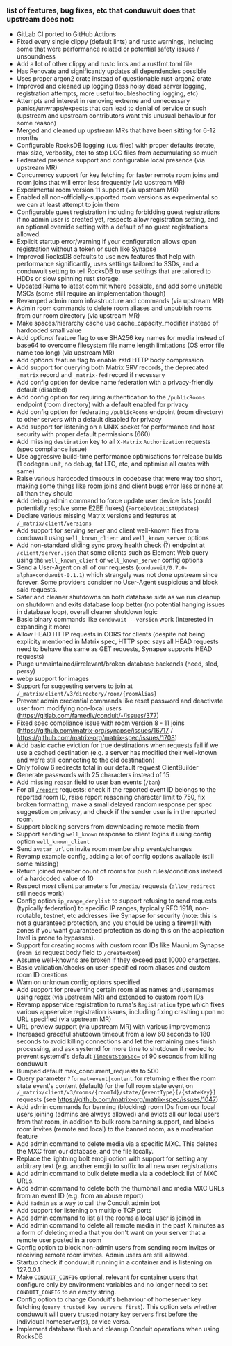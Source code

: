 ### list of features, bug fixes, etc that conduwuit does that upstream does not:

- GitLab CI ported to GitHub Actions
- Fixed every single clippy (default lints) and rustc warnings, including some that were performance related or potential safety issues / unsoundness
- Add a **lot** of other clippy and rustc lints and a rustfmt.toml file
- Has Renovate and significantly updates all dependencies possible
- Uses proper argon2 crate instead of questionable rust-argon2 crate
- Improved and cleaned up logging (less noisy dead server logging, registration attempts, more useful troubleshooting logging, etc)
- Attempts and interest in removing extreme and unnecessary panics/unwraps/expects that can lead to denial of service or such (upstream and upstream contributors want this unusual behaviour for some reason)
- Merged and cleaned up upstream MRs that have been sitting for 6-12 months
- Configurable RocksDB logging (`LOG` files) with proper defaults (rotate, max size, verbosity, etc) to stop LOG files from accumulating so much
- Federated presence support and configurable local presence (via upstream MR)
- Concurrency support for key fetching for faster remote room joins and room joins that will error less frequently (via upstream MR)
- Experimental room version 11 support (via upstream MR)
- Enabled all non-officially-supported room versions as experimental so we can at least attempt to join them
- Configurable guest registration including forbidding guest registrations if no admin user is created yet, respects allow registration setting, and an optional override setting with a default of no guest registrations allowed.
- Explicit startup error/warning if your configuration allows open registration without a token or such like Synapse
- Improved RocksDB defaults to use new features that help with performance significantly, uses settings tailored to SSDs, and a conduwuit setting to tell RocksDB to use settings that are tailored to HDDs or slow spinning rust storage.
- Updated Ruma to latest commit where possible, and add some unstable MSCs (some still require an implementation though)
- Revamped admin room infrastructure and commands (via upstream MR)
- Admin room commands to delete room aliases and unpublish rooms from our room directory (via upstream MR)
- Make spaces/hierarchy cache use cache_capacity_modifier instead of hardcoded small value
- Add *optional* feature flag to use SHA256 key names for media instead of base64 to overcome filesystem file name length limitations (OS error file name too long) (via upstream MR) 
- Add *optional* feature flag to enable zstd HTTP body compression
- Add support for querying both Matrix SRV records, the deprecated `_matrix` record and `_matrix-fed` record if necessary
- Add config option for device name federation with a privacy-friendly default (disabled)
- Add config option for requiring authentication to the `/publicRooms` endpoint (room directory) with a default enabled for privacy
- Add config option for federating `/publicRooms` endpoint (room directory) to other servers with a default disabled for privacy
- Add support for listening on a UNIX socket for performance and host security with proper default permissions (660)
- Add missing `destination` key to all `X-Matrix` `Authorization` requests (spec compliance issue)
- Use aggressive build-time performance optimisations for release builds (1 codegen unit, no debug, fat LTO, etc, and optimise all crates with same)
- Raise various hardcoded timeouts in codebase that were way too short, making some things like room joins and client bugs error less or none at all than they should
- Add debug admin command to force update user device lists (could potentially resolve some E2EE flukes) (`ForceDeviceListUpdates`)
- Declare various missing Matrix versions and features at `/_matrix/client/versions`
- Add support for serving server and client well-known files from conduwuit using `well_known_client` and `well_known_server` options
- Add non-standard sliding sync proxy health check (?) endpoint at `/client/server.json` that some clients such as Element Web query using the `well_known_client` or `well_known_server` config options
- Send a User-Agent on all of our requests (`conduwuit/0.7.0-alpha+conduwuit-0.1.1`) which strangely was not done upstream since forever. Some providers consider no User-Agent suspicious and block said requests.
- Safer and cleaner shutdowns on both database side as we run cleanup on shutdown and exits database loop better (no potential hanging issues in database loop), overall cleaner shutdown logic
- Basic binary commands like `conduwuit --version` work (interested in expanding it more)
- Allow HEAD HTTP requests in CORS for clients (despite not being explicity mentioned in Matrix spec, HTTP spec says all HEAD requests need to behave the same as GET requests, Synapse supports HEAD requests)
- Purge unmaintained/irrelevant/broken database backends (heed, sled, persy)
- webp support for images
- Support for suggesting servers to join at `/_matrix/client/v3/directory/room/{roomAlias}`
- Prevent admin credential commands like reset password and deactivate user from modifying non-local users (https://gitlab.com/famedly/conduit/-/issues/377)
- Fixed spec compliance issue with room version 8 - 11 joins (https://github.com/matrix-org/synapse/issues/16717 / https://github.com/matrix-org/matrix-spec/issues/1708)
- Add basic cache eviction for true destinations when requests fail if we use a cached destination (e.g. a server has modified their well-known and we're still connecting to the old destination)
- Only follow 6 redirects total in our default reqwest ClientBuilder
- Generate passwords with 25 characters instead of 15
- Add missing `reason` field to user ban events (`/ban`)
- For all [`/report`](https://spec.matrix.org/v1.9/client-server-api/#post_matrixclientv3roomsroomidreporteventid) requests: check if the reported event ID belongs to the reported room ID, raise report reasoning character limit to 750, fix broken formatting, make a small delayed random response per spec suggestion on privacy, and check if the sender user is in the reported room.
- Support blocking servers from downloading remote media from
- Support sending `well_known` response to client logins if using config option `well_known_client`
- Send `avatar_url` on invite room membership events/changes
- Revamp example config, adding a lot of config options available (still some missing)
- Return joined member count of rooms for push rules/conditions instead of a hardcoded value of 10
- Respect *most* client parameters for `/media/` requests (`allow_redirect` still needs work)
- Config option `ip_range_denylist` to support refusing to send requests (typically federation) to specific IP ranges, typically RFC 1918, non-routable, testnet, etc addresses like Synapse for security (note: this is not a guaranteed protection, and you should be using a firewall with zones if you want guaranteed protection as doing this on the application level is prone to bypasses).
- Support for creating rooms with custom room IDs like Maunium Synapse (`room_id` request body field to `/createRoom`)
- Assume well-knowns are broken if they exceed past 10000 characters.
- Basic validation/checks on user-specified room aliases and custom room ID creations
- Warn on unknown config options specified
- Add support for preventing certain room alias names and usernames using regex (via upstream MR) and extended to custom room IDs
- Revamp appservice registration to ruma's `Registration` type which fixes various appservice registration issues, including fixing crashing upon no URL specified (via upstream MR)
- URL preview support (via upstream MR) with various improvements
- Increased graceful shutdown timeout from a low 60 seconds to 180 seconds to avoid killing connections and let the remaining ones finish processing, and ask systemd for more time to shutdown if needed to prevent systemd's default [`TimeoutStopSec=`](https://www.freedesktop.org/software/systemd/man/latest/systemd.service.html#TimeoutStopSec=) of 90 seconds from killing conduwuit
- Bumped default max_concurrent_requests to 500
- Query parameter `?format=event|content` for returning either the room state event's content (default) for the full room state event on ` /_matrix/client/v3/rooms/{roomId}/state/{eventType}[/{stateKey}]` requests (see https://github.com/matrix-org/matrix-spec/issues/1047)
- Add admin commands for banning (blocking) room IDs from our local users joining (admins are always allowed) and evicts all our local users from that room, in addition to bulk room banning support, and blocks room invites (remote and local) to the banned room, as a moderation feature
- Add admin command to delete media via a specific MXC. This deletes the MXC from our database, and the file locally.
- Replace the lightning bolt emoji option with support for setting any arbitrary text (e.g. another emoji) to suffix to all new user registrations
- Add admin command to bulk delete media via a codeblock list of MXC URLs.
- Add admin command to delete both the thumbnail and media MXC URLs from an event ID (e.g. from an abuse report)
- Add `!admin` as a way to call the Conduit admin bot
- Add support for listening on multiple TCP ports
- Add admin command to list all the rooms a local user is joined in
- Add admin command to delete all remote media in the past X minutes as a form of deleting media that you don't want on your server that a remote user posted in a room
- Config option to block non-admin users from sending room invites or receiving remote room invites. Admin users are still allowed.
- Startup check if conduwuit running in a container and is listening on 127.0.0.1
- Make `CONDUIT_CONFIG` optional, relevant for container users that configure only by environment variables and no longer need to set `CONDUIT_CONFIG` to an empty string.
- Config option to change Conduit's behaviour of homeserver key fetching (`query_trusted_key_servers_first`). This option sets whether conduwuit will query trusted notary key servers first before the individual homeserver(s), or vice versa.
- Implement database flush and cleanup Conduit operations when using RocksDB
